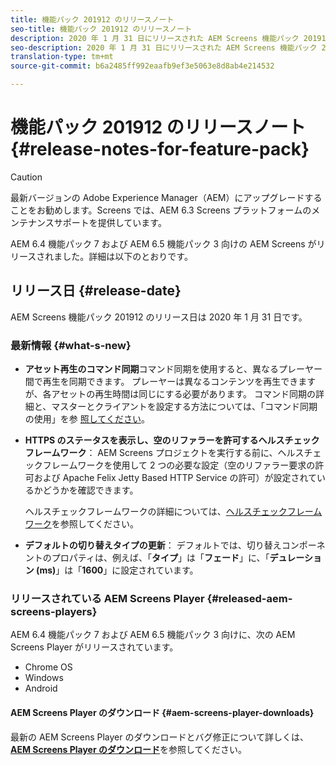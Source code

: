 ```yaml
---
title: 機能パック 201912 のリリースノート
seo-title: 機能パック 201912 のリリースノート
description: 2020 年 1 月 31 日にリリースされた AEM Screens 機能パック 201912 について説明します。
seo-description: 2020 年 1 月 31 日にリリースされた AEM Screens 機能パック 201912 について説明します。
translation-type: tm+mt
source-git-commit: b6a2485ff992eaafb9ef3e5063e8d8ab4e214532

---
```



# 機能パック 201912 のリリースノート{#release-notes-for-feature-pack}

>[!CAUTION]
>
>最新バージョンの Adobe Experience Manager（AEM）にアップグレードすることをお勧めします。Screens では、AEM 6.3 Screens プラットフォームのメンテナンスサポートを提供しています。

AEM 6.4 機能パック 7 および AEM 6.5 機能パック 3 向けの AEM Screens がリリースされました。詳細は以下のとおりです。

## リリース日 {#release-date}

AEM Screens 機能パック 201912 のリリース日は 2020 年 1 月 31 日です。

### 最新情報 {#what-s-new}

* **アセット再生のコマンド同期**コマンド同期を使用すると、異なるプレーヤー間で再生を同期できます。 プレーヤーは異なるコンテンツを再生できますが、各アセットの再生時間は同じにする必要があります。
コマンド同期の詳細と、マスターとクライアントを設定する方法については、「コマンド同期の使用」を参 [照してください](using-command-sync.md)。

* **HTTPS のステータスを表示し、空のリファラーを許可するヘルスチェックフレームワーク**：
AEM Screens プロジェクトを実行する前に、ヘルスチェックフレームワークを使用して 2 つの必要な設定（空のリファラー要求の許可および Apache Felix Jetty Based HTTP Service の許可）が設定されているかどうかを確認できます。

   ヘルスチェックフレームワークの詳細については、[ヘルスチェックフレームワーク](/help/user-guide/configuring-screens-introduction.md#health-check-framework)を参照してください。

* **デフォルトの切り替えタイプの更新**：
デフォルトでは、切り替えコンポーネントのプロパティは、例えば、「**タイプ**」は「**フェード**」に、「**デュレーション (ms)**」は「**1600**」に設定されています。


### リリースされている AEM Screens Player {#released-aem-screens-players}

AEM 6.4 機能パック 7 および AEM 6.5 機能パック 3 向けに、次の AEM Screens Player がリリースされています。

* Chrome OS
* Windows
* Android

#### AEM Screens Player のダウンロード {#aem-screens-player-downloads}

最新の AEM Screens Player のダウンロードとバグ修正について詳しくは、[**AEM Screens Player のダウンロード&#x200B;**](https://download.macromedia.com/screens/)を参照してください。

